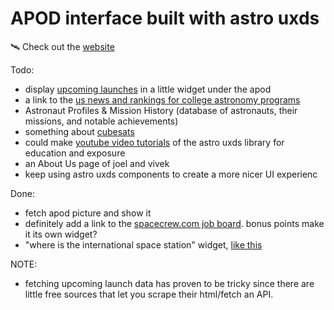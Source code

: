 # APOD interface built with astro uxds

🛰️ Check out the [website](https://joel-madrigal.github.io/apod-astroux/)

Todo:

- display [upcoming launches](https://spaceflightnow.com/launch-schedule/) in a little widget under the apod
- a link to the [us news and rankings for college astronomy programs](https://www.usnews.com/education/best-global-universities/space-science)
- Astronaut Profiles & Mission History (database of astronauts, their missions, and notable achievements)
- something about [cubesats](https://en.wikipedia.org/wiki/CubeSat)
- could make [youtube video tutorials](https://www.youtube.com/channel/UCZzNMe3vyEOlMSaW6Z3C9wQ) of the astro uxds library for education and exposure
- an About Us page of joel and vivek
- keep using astro uxds components to create a more nicer UI experienc

Done:

- fetch apod picture and show it
- definitely add a link to the [spacecrew.com job board](https://spacecrew.com/). bonus points make it its own widget?
- "where is the international space station" widget, [like this](https://www.astroviewer.net/iss/en/)

NOTE:
- fetching upcoming launch data has proven to be tricky since there are little free sources that let you scrape their html/fetch an API.
